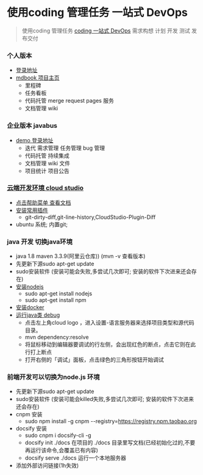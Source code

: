 # 使用coding 管理任务 一站式 DevOps
> 使用coding 管理任务 [coding 一站式 DevOps](https://coding.net/)
> 需求构想 计划 开发 测试 发布交付 

### 个人版本
* [登录地址](https://dev.tencent.com/user)
* [mdbook 项目主页](https://dev.tencent.com/u/javastar920905/p/mdbook)
    * 里程碑
    * 任务看板
    * 代码托管  merge request pages 服务
    * 文档管理 wiki 
        
### 企业版本 javabus 
* [demo 登录地址](https://javabus.coding.net)
  * 迭代  需求管理 任务管理  bug 管理  
  * 代码托管  持续集成 
  * 文档管理 wiki  文件 
  * 项目统计  项目公告 

### [云端开发环境 cloud studio](https://studio.dev.tencent.com/ws/blkpze)
* [点击帮助菜单 查看文档](https://dev.tencent.com/help/cloud-studio/faq)
* [安装常用插件](https://dev.tencent.com/help/cloud-studio/plugins) 
  * git-dirty-diff,git-line-history,CloudStudio-Plugin-Diff
* ubuntu 系统; 内置git; 

 ### java 开发 切换java环境
  * java 1.8  maven 3.3.9(阿里云仓库)) (mvn -v 查看版本)
  * 先更新下源sudo apt-get update
  * sudo安装软件  (安装可能会失败,多尝试几次即可; 安装的软件下次进来还会存在)
  * [安装nodejs](/books/2.front🆚/front_learn.md)
    * sudo apt-get install nodejs
    * sudo apt-get install npm
  * [安装docker](/books/4.linux☠/docker)
  * [运行java类 debug](https://dev.tencent.com/help/cloud-studio/java-debug)
    * 点击左上角cloud logo ，进入设置-语言服务器来选择项目类型和源代码目录。
    * mvn dependency:resolve
    * 将鼠标移动到编辑器要调试的行左侧，会出现红色的断点，点击它则在此行打上断点
    * 打开右侧的「调试」面板，点击绿色的三角形按钮开始调试


### 前端开发可以切换为node.js 环境
  * 先更新下源sudo apt-get update
  * sudo安装软件  (安装可能会killed失败,多尝试几次即可; 安装的软件下次进来还会存在)
  * cnpm 安装 
    * sudo npm install -g cnpm --registry=https://registry.npm.taobao.org
  * docsify 安装 
    * sudo cnpm i docsify-cli -g
    * docsify init ./docs  在项目的 ./docs 目录里写文档(已经初始化过的,不要再运行该命令,会覆盖已有内容)
    * docsify serve ./docs  运行一个本地服务器
  * 添加外部访问链接(1h失效)

 


